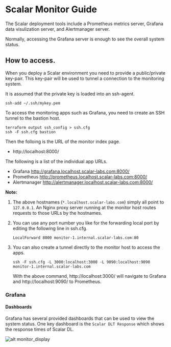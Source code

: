 # Scalar Monitor Guide
The Scalar deployment tools include a Prometheus metrics server, Grafana data visulization server, and Alertmanager server.

Normally, accessing the Grafana server is enough to see the overall system status.

## How to access.
When you deploy a Scalar environment you need to provide a public/private key-pair. This key-pair will be used to tunnel a connection to the monitoring system.

It is assumed that the private key is loaded into an ssh-agent.

```console
ssh-add ~/.ssh/mykey.pem
```

To access the monitoring apps such as Grafana, you need to create an SSH tunnel to the bastion host.

```console
terraform output ssh_config > ssh.cfg
ssh -F ssh.cfg bastion
```

Then the folloing is the URL of the monitor index page.

* http://localhost:8000/

The following is a list of the individual app URLs.

* Grafana http://grafana.localhost.scalar-labs.com:8000/
* Prometheus http://prometheus.localhost.scalar-labs.com:8000/
* Alertmanager http://alertmanager.localhost.scalar-labs.com:8000/

**Note:**

1. The above hostnames (`*.localhost.scalar-labs.com`) simply all point to
   `127.0.0.1`. An Nginx proxy server running at the monitor host routes
   requests to those URLs by the hostnames.

2. You can use any port number you like for the forwarding local port by editing
   the following line in ssh.cfg.

    ```ssh config
    LocalForward 8000 monitor-1.internal.scalar-labs.com:80
    ```

3. You can also create a tunnel directly to the monitor host to access the apps.

    ```console
    ssh -F ssh.cfg -L 3000:localhost:3000 -L 9090:localhost:9090 monitor-1.internal.scalar-labs.com
    ```

    With the above command, http://localhost:3000/ will navigate to Grafana and
    http://localhost:9090/ to Prometheus.

### Grafana

#### Dashboards

Grafana has several provided dashboards that can be used to view the system status. One key dashboard is the `Scalar DLT Response` which shows the response times of Scalar DL.

![alt monitor_display](./images/monitor.png)
